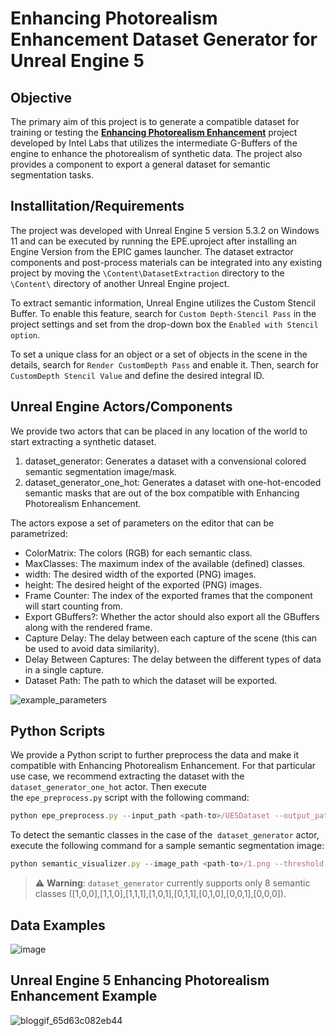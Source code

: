 # Enhancing Photorealism Enhancement Dataset Generator for Unreal Engine 5

## Objective
The primary aim of this project is to generate a compatible dataset for training or testing the [**Enhancing Photorealism Enhancement**](https://github.com/isl-org/PhotorealismEnhancement) project developed by Intel Labs that utilizes the intermediate G-Buffers of the engine to enhance the photorealism of synthetic data. The project also provides a component to export a general dataset for semantic segmentation tasks.

## Installitation/Requirements

The project was developed with Unreal Engine 5 version 5.3.2 on Windows 11 and can be executed by running the EPE.uproject after installing an Engine Version from the EPIC games launcher. The dataset extractor components and post-process materials can be integrated into any existing project by moving the `\Content\DatasetExtraction` directory to the `\Content\` directory of another Unreal Engine project.

To extract semantic information, Unreal Engine utilizes the Custom Stencil Buffer. To enable this feature, search for `Custom Depth-Stencil Pass` in the project settings and set from the drop-down box the `Enabled with Stencil option`.

To set a unique class for an object or a set of objects in the scene in the details, search for `Render CustomDepth Pass` and enable it. Then, search for `CustomDepth Stencil Value` and define the desired integral ID.

## Unreal Engine Actors/Components

We provide two actors that can be placed in any location of the world to start extracting a synthetic dataset.

1) dataset_generator: Generates a dataset with a convensional colored semantic segmentation image/mask.
2) dataset_generator_one_hot: Generates a dataset with one-hot-encoded semantic masks that are out of the box compatible with Enhancing Photorealism Enhancement.

The actors expose a set of parameters on the editor that can be parametrized:

* ColorMatrix: The colors (RGB) for each semantic class.
* MaxClasses: The maximum index of the available (defined) classes.
* width: The desired width of the exported (PNG) images.
* height: The desired height of the exported (PNG) images.
* Frame Counter: The index of the exported frames that the component will start counting from.
* Export GBuffers?: Whether the actor should also export all the GBuffers along with the rendered frame.
* Capture Delay: The delay between each capture of the scene (this can be used to avoid data similarity).
* Delay Between Captures: The delay between the different types of data in a single capture.
* Dataset Path: The path to which the dataset will be exported.

![example_parameters](https://github.com/stefanos50/EnhancingPhotorealism-Dataset-Generator-UE5/assets/36155283/91cf0643-e030-46d4-a041-99af511df97b)

## Python Scripts

We provide a Python script to further preprocess the data and make it compatible with Enhancing Photorealism Enhancement. For that particular use case, we recommend extracting the dataset with the `dataset_generator_one_hot` actor. Then execute the `epe_preprocess.py` script with the following command:

```javascript
python epe_preprocess.py --input_path <path-to>/UE5Dataset --output_path <path-to>/ --gbuffers ['SceneColor','SceneDepth','WorldNormal','Metallic','Specular','Roughness','BaseColor','SubsurfaceColor'] --gbuffers_grayscale ['SceneDepth','Metallic','Specular','Roughness']
```
To detect the semantic classes in the case of the  `dataset_generator` actor, execute the following command for a sample semantic segmentation image:

```javascript
python semantic_visualizer.py --image_path <path-to>/1.png --threshold 500
```

> ⚠️ **Warning**: `dataset_generator` currently supports only 8 semantic classes ([1,0,0],[1,1,0],[1,1,1],[1,0,1],[0,1,1],[0,1,0],[0,0,1],[0,0,0]).

## Data Examples

![image](https://github.com/stefanos50/EnhancingPhotorealism-Dataset-Generator-UE5/assets/36155283/76a048af-6127-479b-b4e3-52f93f9b2d77)

## Unreal Engine 5 Enhancing Photorealism Enhancement Example

![bloggif_65d63c082eb44](https://github.com/stefanos50/EnhancingPhotorealism-Dataset-Generator-UE5/assets/36155283/db40c8b7-a12c-45b5-ab29-513d22a0e301)


